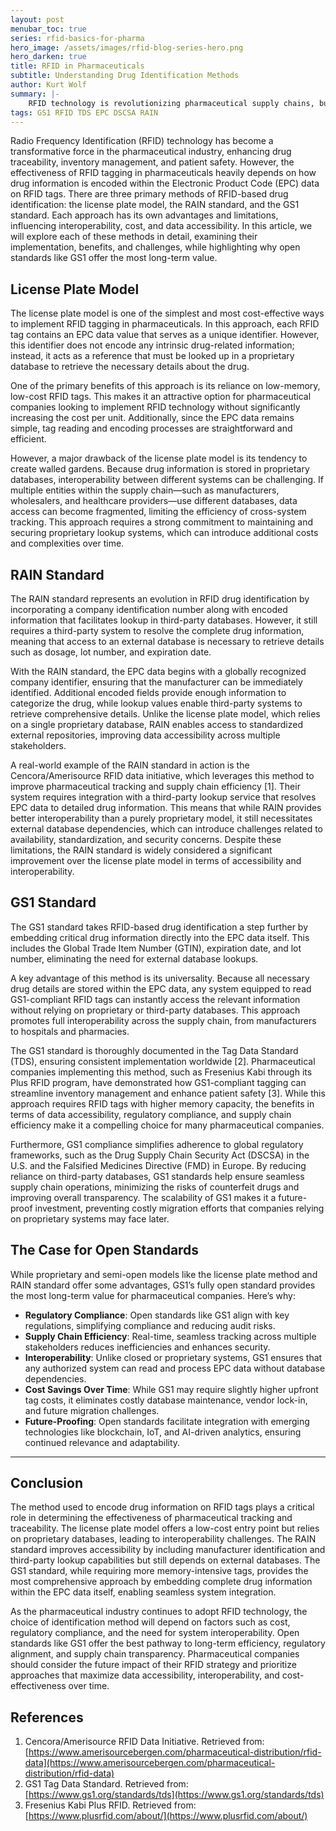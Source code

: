 ```yaml
---
layout: post
menubar_toc: true
series: rfid-basics-for-pharma
hero_image: /assets/images/rfid-blog-series-hero.png
hero_darken: true
title: RFID in Pharmaceuticals
subtitle: Understanding Drug Identification Methods
author: Kurt Wolf
summary: |-
    RFID technology is revolutionizing pharmaceutical supply chains, but its impact depends heavily on how drug data is encoded on RFID tags. This blog post explores three primary encoding methods—license plate, RAIN, and GS1—and compares their benefits and limitations. While license plate and RAIN models offer cost savings and moderate interoperability, they rely on external databases, creating long-term challenges. The GS1 standard, by contrast, embeds key drug details directly in the tag, enabling seamless, standards-based tracking across systems. For pharmaceutical companies aiming to future-proof operations and meet global regulatory requirements, GS1 offers the most scalable and interoperable solution.
tags: GS1 RFID TDS EPC DSCSA RAIN
---
```

Radio Frequency Identification (RFID) technology has become a transformative force in the pharmaceutical industry, enhancing drug traceability, inventory management, and patient safety. However, the effectiveness of RFID tagging in pharmaceuticals heavily depends on how drug information is encoded within the Electronic Product Code (EPC) data on RFID tags. There are three primary methods of RFID-based drug identification: the license plate model, the RAIN standard, and the GS1 standard. Each approach has its own advantages and limitations, influencing interoperability, cost, and data accessibility. In this article, we will explore each of these methods in detail, examining their implementation, benefits, and challenges, while highlighting why open standards like GS1 offer the most long-term value.

## License Plate Model

The license plate model is one of the simplest and most cost-effective ways to implement RFID tagging in pharmaceuticals. In this approach, each RFID tag contains an EPC data value that serves as a unique identifier. However, this identifier does not encode any intrinsic drug-related information; instead, it acts as a reference that must be looked up in a proprietary database to retrieve the necessary details about the drug.

One of the primary benefits of this approach is its reliance on low-memory, low-cost RFID tags. This makes it an attractive option for pharmaceutical companies looking to implement RFID technology without significantly increasing the cost per unit. Additionally, since the EPC data remains simple, tag reading and encoding processes are straightforward and efficient.

However, a major drawback of the license plate model is its tendency to create walled gardens. Because drug information is stored in proprietary databases, interoperability between different systems can be challenging. If multiple entities within the supply chain—such as manufacturers, wholesalers, and healthcare providers—use different databases, data access can become fragmented, limiting the efficiency of cross-system tracking. This approach requires a strong commitment to maintaining and securing proprietary lookup systems, which can introduce additional costs and complexities over time.

## RAIN Standard

The RAIN standard represents an evolution in RFID drug identification by incorporating a company identification number along with encoded information that facilitates lookup in third-party databases. However, it still requires a third-party system to resolve the complete drug information, meaning that access to an external database is necessary to retrieve details such as dosage, lot number, and expiration date.

With the RAIN standard, the EPC data begins with a globally recognized company identifier, ensuring that the manufacturer can be immediately identified. Additional encoded fields provide enough information to categorize the drug, while lookup values enable third-party systems to retrieve comprehensive details. Unlike the license plate model, which relies on a single proprietary database, RAIN enables access to standardized external repositories, improving data accessibility across multiple stakeholders.

A real-world example of the RAIN standard in action is the Cencora/Amerisource RFID data initiative, which leverages this method to improve pharmaceutical tracking and supply chain efficiency [1]. Their system requires integration with a third-party lookup service that resolves EPC data to detailed drug information. This means that while RAIN provides better interoperability than a purely proprietary model, it still necessitates external database dependencies, which can introduce challenges related to availability, standardization, and security concerns. Despite these limitations, the RAIN standard is widely considered a significant improvement over the license plate model in terms of accessibility and interoperability.

## GS1 Standard

The GS1 standard takes RFID-based drug identification a step further by embedding critical drug information directly into the EPC data itself. This includes the Global Trade Item Number (GTIN), expiration date, and lot number, eliminating the need for external database lookups.

A key advantage of this method is its universality. Because all necessary drug details are stored within the EPC data, any system equipped to read GS1-compliant RFID tags can instantly access the relevant information without relying on proprietary or third-party databases. This approach promotes full interoperability across the supply chain, from manufacturers to hospitals and pharmacies.

The GS1 standard is thoroughly documented in the Tag Data Standard (TDS), ensuring consistent implementation worldwide [2]. Pharmaceutical companies implementing this method, such as Fresenius Kabi through its Plus RFID program, have demonstrated how GS1-compliant tagging can streamline inventory management and enhance patient safety [3]. While this approach requires RFID tags with higher memory capacity, the benefits in terms of data accessibility, regulatory compliance, and supply chain efficiency make it a compelling choice for many pharmaceutical companies.

Furthermore, GS1 compliance simplifies adherence to global regulatory frameworks, such as the Drug Supply Chain Security Act (DSCSA) in the U.S. and the Falsified Medicines Directive (FMD) in Europe. By reducing reliance on third-party databases, GS1 standards help ensure seamless supply chain operations, minimizing the risks of counterfeit drugs and improving overall transparency. The scalability of GS1 makes it a future-proof investment, preventing costly migration efforts that companies relying on proprietary systems may face later.

## The Case for Open Standards

While proprietary and semi-open models like the license plate method and RAIN standard offer some advantages, GS1’s fully open standard provides the most long-term value for pharmaceutical companies. Here’s why:

- **Regulatory Compliance**: Open standards like GS1 align with key regulations, simplifying compliance and reducing audit risks.
- **Supply Chain Efficiency**: Real-time, seamless tracking across multiple stakeholders reduces inefficiencies and enhances security.
- **Interoperability**: Unlike closed or proprietary systems, GS1 ensures that any authorized system can read and process EPC data without database dependencies.
- **Cost Savings Over Time**: While GS1 may require slightly higher upfront tag costs, it eliminates costly database maintenance, vendor lock-in, and future migration challenges.
- **Future-Proofing**: Open standards facilitate integration with emerging technologies like blockchain, IoT, and AI-driven analytics, ensuring continued relevance and adaptability.

---

## Conclusion

The method used to encode drug information on RFID tags plays a critical role in determining the effectiveness of pharmaceutical tracking and traceability. The license plate model offers a low-cost entry point but relies on proprietary databases, leading to interoperability challenges. The RAIN standard improves accessibility by including manufacturer identification and third-party lookup capabilities but still depends on external databases. The GS1 standard, while requiring more memory-intensive tags, provides the most comprehensive approach by embedding complete drug information within the EPC data itself, enabling seamless system integration.

As the pharmaceutical industry continues to adopt RFID technology, the choice of identification method will depend on factors such as cost, regulatory compliance, and the need for system interoperability. Open standards like GS1 offer the best pathway to long-term efficiency, regulatory alignment, and supply chain transparency. Pharmaceutical companies should consider the future impact of their RFID strategy and prioritize approaches that maximize data accessibility, interoperability, and cost-effectiveness over time.

## References

1. Cencora/Amerisource RFID Data Initiative. Retrieved from: [https://www.amerisourcebergen.com/pharmaceutical-distribution/rfid-data](https://www.amerisourcebergen.com/pharmaceutical-distribution/rfid-data)
2. GS1 Tag Data Standard. Retrieved from: [https://www.gs1.org/standards/tds](https://www.gs1.org/standards/tds)
3. Fresenius Kabi Plus RFID. Retrieved from: [https://www.plusrfid.com/about/](https://www.plusrfid.com/about/)
